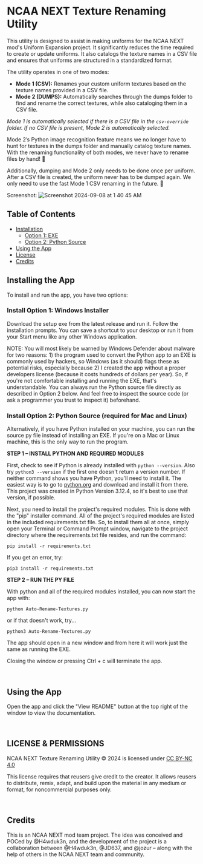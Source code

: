 # NCAA NEXT Texture Renaming Utility

This utility is designed to assist in making uniforms for the NCAA NEXT mod's Uniform Expansion project. It significantly reduces the time required to create or update uniforms. It also catalogs the texture names in a CSV file and ensures that uniforms are structured in a standardized format.

The utility operates in one of two modes:

- **Mode 1 (CSV):** Renames your custom uniform textures based on the texture names provided in a CSV file.
- **Mode 2 (DUMPS):** Automatically searches through the dumps folder to find and rename the correct textures, while also cataloging them in a CSV file.

*Mode 1 is automatically selected if there is a CSV file in the `csv-override` folder. If no CSV file is present, Mode 2 is automatically selected.*

Mode 2’s Python image recognition feature means we no longer have to hunt for textures in the dumps folder and manually catalog texture names. With the renaming functionality of both modes, we never have to rename files by hand! 🎉

Additionally, dumping and Mode 2 only needs to be done once per uniform. After a CSV file is created, the uniform never has to be dumped again. We only need to use the fast Mode 1 CSV renaming in the future. 👀

Screenshot:
![Screenshot 2024-09-08 at 1 40 45 AM](https://github.com/user-attachments/assets/2d412e31-cddb-4f21-abe8-ddac3b0c3443)

## Table of Contents
- [Installation](#installation)
  - [Option 1: EXE](#installation--exe)
  - [Option 2: Python Source](#installation--python)
- [Using the App](#usage)
- [License](#license)
- [Credits](#credits)

## Installing the App <a name="installation"></a>

To install and run the app, you have two options:

### Install Option 1: Windows Installer <a name="installation--exe"></a>

Download the setup exe from the latest release and run it. Follow the installation prompts. You can save a shortcut to your desktop or run it from your Start menu like any other Windows application. 

NOTE: You will most likely be warned by Windows Defender about malware for two reasons: 1) the program used to convert the Python app to an EXE is commonly used by hackers, so Windows (as it should) flags these as potential risks, especially because 2) I created the app without a proper developers license (because it costs hundreds of dollars per year). So, if you're not comfortable installing and running the EXE, that's understandable. You can always run the Python source file directly as described in Option 2 below. And feel free to inspect the source code (or ask a programmer you trust to inspect it) beforehand. 

### Install Option 2: Python Source (required for Mac and Linux) <a name="installation--python"></a>

Alternatively, if you have Python installed on your machine, you can run the source py file instead of installing an EXE. If you're on a Mac or Linux machine, this is the only way to run the program.

**STEP 1 – INSTALL PYTHON AND REQUIRED MODULES**

First, check to see if Python is already installed with `python --version`. Also try `python3 --version` if the first one doesn't return a version number. If neither command shows you have Python, you'll need to install it. The easiest way is to go to [python.org](https://www.python.org) and download and install it from there. This project was created in Python Version 3.12.4, so it's best to use that version, if possible. 

Next, you need to install the project's required modules. This is done with the "pip" installer command. All of the project's required modules are listed in the included requirements.txt file. So, to install them all at once, simply open your Terminal or Command Prompt window, navigate to the project directory where the requirements.txt file resides, and run the command: 

    pip install -r requirements.txt

If you get an error, try:

    pip3 install -r requirements.txt


**STEP 2 – RUN THE PY FILE**

With python and all of the required modules installed, you can now start the app with:

    python Auto-Rename-Textures.py

or if that doesn't work, try... 

    python3 Auto-Rename-Textures.py

The app should open in a new window and from here it will work just the same as running the EXE.

Closing the window or pressing Ctrl + c will terminate the app.

<br>

## Using the App <a name="usage"></a>

Open the app and click the "View README" button at the top right of the window to view the documentation.

<br>

## LICENSE & PERMISSIONS <a name="license"></a>

NCAA NEXT Texture Renaming Utility © 2024 is licensed under [CC BY-NC 4.0](http://creativecommons.org/licenses/by-nc/4.0/?ref=chooser-v1) 

This license requires that reusers give credit to the creator. It allows reusers to distribute, remix, adapt, and build upon the material in any medium or format, for noncommercial purposes only.

<br>

## Credits <a name="credits"></a>

This is an NCAA NEXT mod team project. The idea was conceived and POCed by @H4wduk3n, and the development of the project is a collaboration between @H4wduk3n, @JD637, and @jozur – along with the help of others in the NCAA NEXT team and community.
